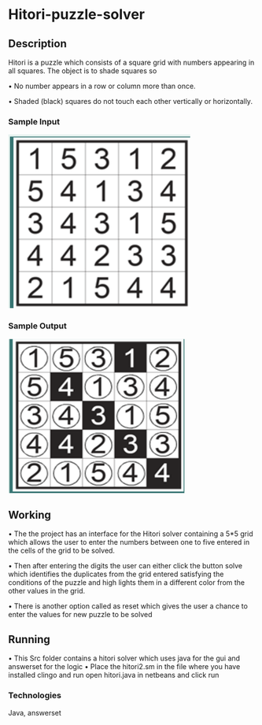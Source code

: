 # Hitori-puzzle-solver

## Description
 Hitori is a  puzzle which consists of a square grid with numbers appearing in all squares. The object is to shade squares so
  
•	No number appears in a row or column more than once.

•	Shaded (black) squares do not touch each other vertically or horizontally.

### Sample Input
![ScreenShot](https://github.com/naimishamanikonda/Hitori-puzzle-solver/blob/master/solve1.PNG)


### Sample Output
![ScreenShot](https://github.com/naimishamanikonda/Hitori-puzzle-solver/blob/master/solved.PNG)


## Working
•	The the project has an interface for the Hitori solver containing a 5*5 grid which allows the user to enter the numbers between one to five entered in the cells of the grid to be solved.

•	Then after entering the digits the user can either click the button solve which identifies the duplicates from the grid entered satisfying the conditions of the puzzle and high lights them in a different color from the other values in the grid.

•	There is another option called as reset which gives the user a chance to enter the values for new puzzle to be solved

## Running
• This Src folder contains a hitori solver  which uses java for the gui and answerset for the logic 
• Place the hitori2.sm in the file where you have installed clingo and run open hitori.java in netbeans and click run 

### Technologies
Java, answerset
